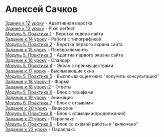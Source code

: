 # Алексей Сачков
[Здание к 12 уроку](https://sachkovae.github.io/lesson-12/) - Адаптивная верстка  
[Здание к 13 уроку](https://sachkovae.github.io/lesson_13/) - Pixel perfect  
[Модуль 5. Практика 1](https://sachkovae.github.io/practic_1/) - Верстка хедера сайта  
[Задание к 14 уроку](https://sachkovae.github.io/lesson_14/) - Работа с типографикой  
[Модуль 5. Практика 2](https://sachkovae.github.io/practic_2/) - Верстка первого экрана сайта  
[Задание к 15 уроку](https://sachkovae.github.io/lesson_15/) - Псевдоэлементы  
[Модуль 5. Практика 3](https://sachkovae.github.io/practic_3/) -  Адаптив первого экрана сайта  
[Задание к 16 уроку](https://sachkovae.github.io/lesson_16/) - Слайдер  
[Модуль 5. Практика 4](https://sachkovae.github.io/practic_4/) -  Экран с преимуществами  
[Задание к 17 уроку](https://sachkovae.github.io/lesson_17/) - Выслывающие окна  
[Модуль 5. Практика 5](https://sachkovae.github.io/practic_5/) -  Высплывающее окно "получить консультацию"  
[Задание к 18 уроку-1](https://sachkovae.github.io/lesson_18_tab/) - Форма  
[Задание к 18 уроку-2](https://sachkovae.github.io/lesson_18_accord/) - Ответы  
[Модуль 5. Практика 6](https://sachkovae.github.io/practic_6/) -  Блок с тарифами  
[Задание к 19 уроку](https://sachkovae.github.io/lesson_19/) - Анимация  
[Модуль 6. Практика 7](https://sachkovae.github.io/practic_7/) -  Блок с отзывами  
[Задание к 20 уроку](https://sachkovae.github.io/lesson_20/) - Видеофон  
[Модуль 6. Практика 8](https://sachkovae.github.io/practic_8/) -  Блок с отзывами(продолжение)  
[Задание к 21 уроку](https://sachkovae.github.io/lesson_21/) - Параллакс  
[Модуль 6. Практика 9](https://sachkovae.github.io/practic_9/) -  Блок со схемой работы и "включено"  
[Задание к 22 уроку](https://sachkovae.github.io/lesson_22/) - Параллакс  
